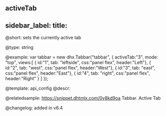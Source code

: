 activeTab
---
sidebar_label: 
title: 
---          

@short: sets the currently active tab





@type: string

@example: 
var tabbar = new dhx.Tabbar("tabbar", {
	activeTab:"3",
    mode: "top",
    views:[
        { id:"1", tab: "leftside", css:"panel flex", header:"Left"},
        { id:"2", tab: "west", css:"panel flex", header:"West"},
        { id:"3", tab: "east", css:"panel flex", header:"East"},
        { id:"4", tab: "right", css:"panel flex", header:"Right" }
    ]
});


@template:	api_config
@descr: 

@relatedsample: https://snippet.dhtmlx.com/0y8kd9oa	Tabbar. Active Tab

@changelog: added in v6.4